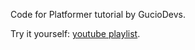 Code for Platformer tutorial by GucioDevs.

Try it yourself: [youtube playlist](https://www.youtube.com/playlist?list=PLq3pyCh4J1B2va_ftIthSpUaQH0LycRA-).